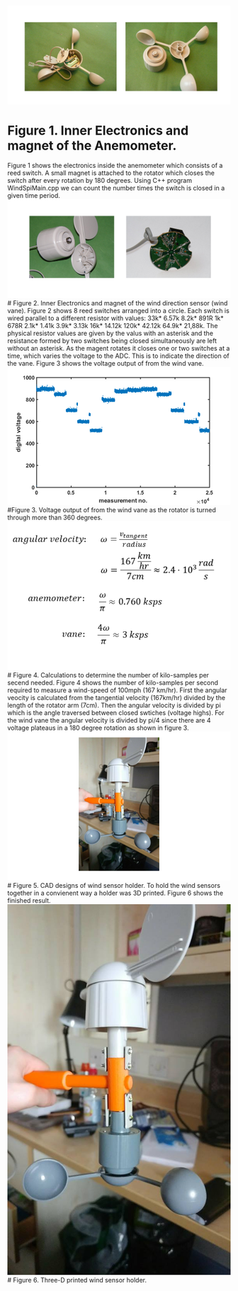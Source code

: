 ![Figure 1. Inner Electronics and magnet of the Anemometer.!](https://github.com/pdh001/umbrella/blob/master/Wind%20Sensor%20Documentation/AnemometerElectronics.png)

# Figure 1. Inner Electronics and magnet of the Anemometer.
Figure 1 shows the electronics inside the anemometer which consists of a reed switch. A small magnet is attached to the rotator which closes the switch after every rotation by 180 degrees. Using C++ program WindSpiMain.cpp we can count the number times the switch is closed in a given time period.
![Figure 2. Inner Electronics and magnet of the wind direction sensor (wind vane).!](https://github.com/pdh001/umbrella/blob/master/Wind%20Sensor%20Documentation/Wind%20Direction%20Sensors%20Electronics.png)# Figure 2. Inner Electronics and magnet of the wind direction sensor (wind vane).
Figure 2 shows 8 reed switches arranged into a circle. Each switch is wired parallel to a different resistor with values:	33k*	6.57k	8.2k*	891R	1k*	678R	2.1k*	1.41k	3.9k*	3.13k	16k*	14.12k	120k*	42.12k	64.9k*	21,88k.	
The physical resistor values are given by the valus with an asterisk and the resistance formed by two switches being closed simultaneously are left without an asterisk. As the magent rotates it closes one or two switches at a time, which varies the voltage to the ADC. This is to indicate the direction of the vane. Figure 3 shows the voltage output of from the wind vane.
![Figure 3. Voltage output of from the wind vane as the rotator is turned through more than 360 degrees.!](https://github.com/pdh001/umbrella/blob/master/Wind%20Sensor%20Documentation/ADCVoltage.png)#Figure 3. Voltage output of from the wind vane as the rotator is turned through more than 360 degrees.
![Figure 4. Calculations to determine the number of kilo-samples per secend needed.!](https://github.com/pdh001/umbrella/blob/master/Wind%20Sensor%20Documentation/ksps_calculations.png)# Figure 4. Calculations to determine the number of kilo-samples per secend needed. 
Figure 4 shows the number of kilo-samples per second required to measure a wind-speed of 100mph (167 km/hr). First the angular veocity is calculated from the tangential velocity (167km/hr) divided by the length of the rotator arm (7cm). Then the angular velocity is divided by pi which is the angle traversed between closed swtiches (voltage highs). For the wind vane the angular velocity is divided by pi/4 since there are 4 voltage plateaus in a 180 degree rotation as shown in figure 3.
![Figure 5. CAD designs of wind sensor holder.!](https://github.com/pdh001/umbrella/blob/master/Wind%20Sensor%20Documentation/WindSensorHolder.png)# Figure 5. CAD designs of wind sensor holder.
To hold the wind sensors together in a convienent way a holder was 3D printed. Figure 6 shows the finished result.
![Figure 6. Three-D printed wind sensor holder.!](https://github.com/pdh001/umbrella/blob/master/Wind%20Sensor%20Documentation/WindSensorHolder.jpg)# Figure 6. Three-D printed wind sensor holder.